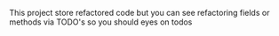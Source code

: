 This project store refactored code but you can see refactoring fields or methods via TODO's
so you should eyes on todos 
